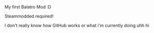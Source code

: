 My first Balatro Mod :D

Steammodded required!

I don't really know how GitHub works or what i'm currently doing uhh
hi
